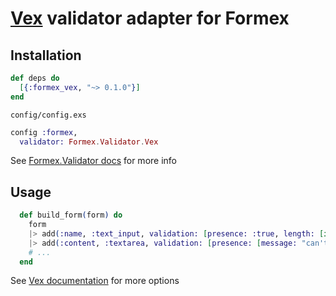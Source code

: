 # [Vex](https://github.com/CargoSense/vex) validator adapter for Formex

## Installation

```elixir
def deps do
  [{:formex_vex, "~> 0.1.0"}]
end
```

`config/config.exs`
```elixir
config :formex,
  validator: Formex.Validator.Vex
```

See [Formex.Validator docs](https://hexdocs.pm/formex/Formex.Validator.html) for more info

## Usage

```elixir
  def build_form(form) do
    form
    |> add(:name, :text_input, validation: [presence: :true, length: [in: 10..150]])
    |> add(:content, :textarea, validation: [presence: [message: "can't be blank"]])
    # ...
  end
```

See [Vex documentation](https://github.com/CargoSense/vex#supported-validations) for more options